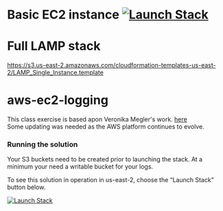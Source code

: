 # Basic EC2 instance [![Launch Stack](https://cdn.rawgit.com/buildkite/cloudformation-launch-stack-button-svg/master/launch-stack.svg)](https://console.aws.amazon.com/cloudformation/home?region=us-east-2#/stacks/new?stackName=cwlogsexport2s3&amp;templateURL=https://unh-it666-logging.s3.us-east-2.amazonaws.com/artifacts/cloudwatchlogsexport2s3/cwexportlogs2s3-master-template.yaml)


# Full LAMP stack
https://s3.us-east-2.amazonaws.com/cloudformation-templates-us-east-2/LAMP_Single_Instance.template

# aws-ec2-logging

This class exercise is based apon  Veronika Megler's work. [here](https://aws.amazon.com/blogs/mt/how-to-export-ec2-instance-execution-logs-to-an-s3-bucket-using-cloudwatch-logs-lambda-and-cloudformation/)  
Some updating was needed as the AWS platform continues to evolve.

### Running the solution  
Your S3 buckets need to be created prior to launching the stack.  At a minimum your need a writable bucket for your logs.  

To see this solution in operation in us-east-2, choose the “Launch Stack” button&nbsp;below.  

[![Launch Stack](https://cdn.rawgit.com/buildkite/cloudformation-launch-stack-button-svg/master/launch-stack.svg)](https://console.aws.amazon.com/cloudformation/home?region=us-east-2#/stacks/new?stackName=cwlogsexport2s3&amp;templateURL=https://unh-it666-logging.s3.us-east-2.amazonaws.com/artifacts/cloudwatchlogsexport2s3/cwexportlogs2s3-master-template.yaml)
